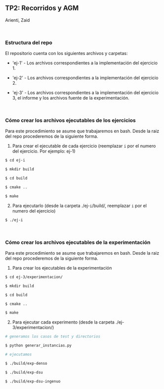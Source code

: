 ## TP2: Recorridos y AGM

Arienti, Zaid


<br>

### Estructura del repo

El repositorio cuenta con los siguientes archivos y carpetas:

- 'ej-1' - Los archivos correspondientes a la implementación del ejercicio 1.

- 'ej-2' - Los archivos correspondientes a la implementación del ejercicio 2.

- 'ej-3' - Los archivos correspondientes a la implementación del ejercicio 3, el informe y los archivos fuente de la experimentación.


<br>

### Cómo crear los archivos ejecutables de los ejercicios

Para este procedimiento se asume que trabajaremos en bash. Desde la raiz del repo procederemos de la siguiente forma.

1. Para crear el ejecutable de cada ejercicio (reemplazar `i` por el numero del ejercicio. Por ejemplo: ej-1)

```bash
$ cd ej-i

$ mkdir build

$ cd build

$ cmake ..

$ make
```

2. Para ejecutarlo (desde la carpeta ./ej-`i`/build/, reemplazar `i` por el numero del ejercicio)

```bash
$ ./ej-i
```


<br>

### Cómo crear los archivos ejecutables de la experimentación

Para este procedimiento se asume que trabajaremos en bash. Desde la raiz del repo procederemos de la siguiente forma.

1. Para crear los ejecutables de la experimentación

```bash
$ cd ej-3/experimentacion/

$ mkdir build

$ cd build

$ cmake ..

$ make
```

2. Para ejecutar cada experimento (desde la carpeta ./ej-3/experimentacion/)

```bash
# generamos los casos de test y directorios

$ python generar_instancias.py

# ejecutamos

$ ./build/exp-denso

$ ./build/exp-dsu

$ ./build/exp-dsu-ingenuo

```
